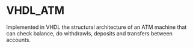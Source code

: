# VHDL_ATM

Implemented in VHDL the structural architecture of an ATM machine that can check balance, do withdrawls, deposits and transfers between accounts.
